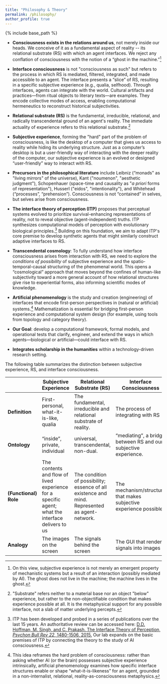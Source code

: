 ```yaml
---
title: "Philosophy & Theory"
permalink: /philosophy/
author_profile: true
---
```


{% include base_path %}

<!-- ## Core commitments -->
* **Consciousness exists in the relations around us**, not merely inside our heads. We conceive of it as a fundamental aspect of reality -- its relational substrate (RS) with which an agent interfaces. We reject any conflation of consciousness with the notion of a “ghost in the machine.”[^4]

*	**Interface consciousness** is not "consciousness as such" but refers to the process in which RS is mediated, filtered, integrated, and made accessible to an agent.  The interface presents a “slice” of RS, resulting in a specific subjective experience (e.g., qualia, selfhood). Through interfaces, agents can integrate with the world. Cultural artifacts and practices—from ritual objects to literary texts—are examples. They encode collective modes of access, enabling computational hermeneutics to reconstruct historical subjectivities.
  
* **Relational substrate (RS)** is the fundamental, irreducible, relational, and radically transcendental ground of an agent's reality. The immediate actuality of experience refers to this relational substrate.[^1]

*	**Subjective experience**, forming the "hard" part of the problem of consciousness, is like the desktop of a computer that gives us access to reality while hiding its underlying structure. Just as a computer’s desktop is but a user-friendly way of interacting with the deeper reality of the computer, our subjective experience is an evolved or designed “user-friendly” way to interact with RS. 

<!-- *	**AI consciousness is reframed**, not as a question of interiority or emergence, but as an exploration of interfaces to an agent’s reality. AI consciousness becomes “artificial interface consciousness.”
-->

*	**Precursors in the philosophical literature** include Leibniz (“monads" as "living mirrors" of the universe), Kant ("noumenon", "aesthetic judgment"), Schopenhauer (space-time and causality as "_a priori_ forms of representation"), Husserl ("eidos", "intentionality"), and Whitehead (“processes”, “prehension”). Consciousness is not “contained” in selves, but selves arise from consciousness.

* **The interface theory of perception (ITP)** proposes that perceptual systems evolved to prioritize survival-enhancing representations of reality, not to reveal objective (agent-independent) truths. ITP synthesizes computational models of perception with evolutionary biological principles.[^2] Building on this foundation, we aim to adapt ITP's core premise to develop synthetic agents that might similarly construct adaptive interfaces to RS.

* **Transcendental cosmology**: To fully understand how interface consciousness arises from interaction with RS, we need to explore the _conditions of possibility_ of subjective experience and the spatio-temporal-causal structuring of the phenomenal world. This opens a “cosmological” approach that moves beyond the confines of human-like subjectivity toward a more general account of how relational structures give rise to experiential forms, also informing scientific modes of knowledge.

*	**Artificial phenomenology** is the study and creation (engineering) of interfaces that encode first-person perspectives in (natural or artificial) systems.[^3] Mathematization is essential for bridging first-person experience and computational system design (for example, using tools from topology and category theory). 

*	**Our Goal**: develop a computational framework, formal models, and operational tests that clarify, engineer, and extend the ways in which agents—biological or artificial—could interface with RS.

*	**Integrates scholarship in the humanities** within a technology-driven research setting.

The following table summarizes the distinction between subjective experience, RS, and interface consciousness.

|                   | **Subjective Experience**                                                                              | **Relational Substrate (RS)**                                                                            | **Interface Consciousness**                                                     |
|-------------------|----------------------------------------------------------------------------------------------------|------------------------------------------------------------------------------------------|-----------------------------------------------------------------------------|
| **Definition**        | First-personal, what-it-is-like, qualia                                                            | The fundamental, irreducible and relational substrate of reality.                   | The process of integrating with RS                                    |
| **Ontology**          | “inside”, private, individual                                                   | universal, transcendental, non-dual.                | “mediating”, a bridge between RS and our subjective experience. |
| **(Functional) Role** | The contents and flow of lived experience for a specific agent; what the interface delivers to us  | The condition of possibility; essence of all existence and mind. Represented as agent-network. | The mechanism/structure that makes subjective experience possible           |
| **Analogy**           | The images on the screen                                                                           | The signals behind the screen                                                            | The GUI that renders signals into images                                    |

[^4]: On this view, subjective experience is not merely an emergent property of mechanistic systems but a result of an interaction (possibly mediated by AI). The ghost does not live in the machine; the machine lives in the ghost. 

[^1]: "Substrate" refers neither to a material base nor an object "below" experience, but rather to the non-objectifiable condition that makes experience possible at all. It is the metaphysical support for any possible interface, not a slab of matter underlying percepts.

[^2]: ITP has been developed and probed in a series of publications over the last 15 years. An authoritative review can be accessed here: [D.D. Hoffman, M. Singh, and C. Prakash. The Interface Theory of Perception, _Psychon Bull Rev_ *22*, 1480-1506, 2015.](https://doi.org/10.3758/s13423-015-0890-8) Our lab expands on the basic premises of ITP by connecting the theory to the study of AI consciousness. 

[^3]: This idea reframes the hard problem of consciousness: rather than asking whether AI (or the brain) possesses subjective experience intrinsically, artificial phenomenology examines how specific interface structures enable or shape “what-it-is-likeness” for an agent, grounded in a non-internalist, relational, reality-as-consciousness metaphysics.
